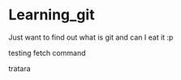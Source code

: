 Learning_git
============

Just want to find out what is git and can I eat it :p

testing fetch command



tratara
